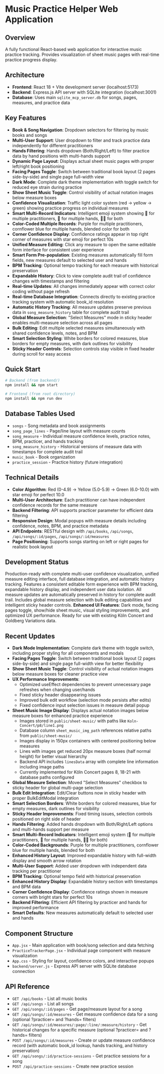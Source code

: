 # Music Practice Helper Web Application

## Overview
A fully functional React-based web application for interactive music practice tracking. Provides visualization of sheet music pages with real-time practice progress display.

## Architecture
- **Frontend**: React 18 + Vite development server (localhost:5173)
- **Backend**: Express.js API server with SQLite integration (localhost:3001)
- **Database**: Uses main `sqlite_mcp_server.db` for songs, pages, measures, and practice data

## Key Features
- **Book & Song Navigation**: Dropdown selectors for filtering by music books and songs
- **Multi-User Support**: User dropdown to filter and track practice data independently for different practitioners
- **Hands Filtering**: Hands dropdown (Both/Right/Left) to filter practice data by hand positions with multi-hands support
- **Dynamic Page Layout**: Displays actual sheet music pages with proper left/right book positioning
- **Facing Pages Toggle**: Switch between traditional book layout (2 pages side-by-side) and single page full-width view
- **Dark Mode**: Complete dark theme implementation with toggle switch for reduced eye strain during practice
- **Show Sheet Music Toggle**: Control visibility of actual notation images below measure boxes
- **Confidence Visualization**: Traffic light color system (red → yellow → green) showing practice progress on individual measures
- **Smart Multi-Record Indicators**: Intelligent emoji system showing 👥 for multiple practitioners, 🙌 for multiple hands, 👥🙌 for both
- **Color-Coded Multiple Records**: Purple for multiple practitioners, cornflower blue for multiple hands, blended color for both
- **Corner Confidence Display**: Confidence ratings appear in top right corner of measures with star emoji for perfect 10s
- **Unified Measure Editing**: Click any measure to open the same editable form interface for consistent user experience
- **Smart Form Pre-population**: Existing measures automatically fill form fields, new measures default to selected user and hands
- **BPM Tracking**: Optional tempo tracking for each measure with historical preservation
- **Expandable History**: Click to view complete audit trail of confidence changes with timestamps and filtering
- **Real-time Updates**: All changes immediately appear with correct color coding without page refresh
- **Real-time Database Integration**: Connects directly to existing practice tracking system with automatic book_id resolution
- **Automatic History Tracking**: All measure updates preserve previous data in `song_measure_history` table for complete audit trail
- **Global Measure Selection**: "Select Measures" mode in sticky header enables multi-measure selection across all pages
- **Bulk Editing**: Edit multiple selected measures simultaneously with shared confidence levels, notes, and BPM
- **Smart Selection Styling**: White borders for colored measures, blue borders for empty measures, with dark outlines for visibility
- **Sticky Header Controls**: Selection controls stay visible in fixed header during scroll for easy access

## Quick Start
```bash
# Backend (from backend/)
npm install && npm start

# Frontend (from root directory)
npm install && npm run dev
```

## Database Tables Used
- `songs` - Song metadata and book assignments
- `song_page_lines` - Page/line layout with measure counts
- `song_measure` - Individual measure confidence levels, practice notes, BPM, practicer, and hands tracking
- `song_measure_history` - Historical versions of measure data with timestamps for complete audit trail
- `music_book` - Book organization
- `practice_session` - Practice history (future integration)

## Technical Details
- **Color Algorithm**: Red (0-4.9) → Yellow (5.0-5.9) → Green (6.0-10.0) with star emoji for perfect 10.0
- **Multi-User Architecture**: Each practitioner can have independent confidence records for the same measure
- **Backend Filtering**: API supports practicer parameter for efficient data filtering
- **Responsive Design**: Modal popups with measure details including confidence, notes, BPM, and practice metadata
- **API Endpoints**: RESTful design with `/api/books`, `/api/songs`, `/api/songs/:id/pages`, `/api/songs/:id/measures`
- **Page Positioning**: Supports songs starting on left or right pages for realistic book layout

## Development Status
Production-ready with complete multi-user confidence visualization, unified measure editing interface, full database integration, and automatic history tracking. Features a consistent editable form experience with BPM tracking, expandable history display, and independent user data isolation. All measure updates are automatically preserved in history for complete audit trail. Includes global measure selection with bulk editing capabilities and intelligent sticky header controls. **Enhanced UI Features**: Dark mode, facing pages toggle, show/hide sheet music, visual styling improvements, and optimized UX performance. Ready for use with existing Köln Concert and Goldberg Variations data.

## Recent Updates
- **Dark Mode Implementation**: Complete dark theme with toggle switch, including proper styling for all components and modals
- **Facing Pages Toggle**: Switch between traditional book layout (2 pages side-by-side) and single page full-width view for better flexibility
- **Show Sheet Music Toggle**: Control visibility of actual notation images below measure boxes for cleaner practice view
- **UX Performance Improvements**: 
  - Optimized useEffect dependencies to prevent unnecessary page refreshes when changing user/hands
  - Fixed sticky header disappearing issues
  - Improved bulk edit workflow (selection mode persists after edits)
  - Fixed confidence input selection issues in measure detail popup
- **Sheet Music Image Display**: Displays actual notation images below measure boxes for enhanced practice experience
  - Images stored in `public/sheet-music/` with paths like `Koln-Concert/p8/line1.png`
  - Database column `sheet_music_img_path` references relative paths from `public/sheet-music/`
  - Images display in 150px containers with centered positioning below measures
  - Lines with images get reduced 20px measure boxes (half normal height) for better visual hierarchy
  - Backend API includes `linesData` array with complete line information including image paths
  - Currently implemented for Köln Concert pages 8, 18-21 with database paths configured
- **Global Measure Selection**: Moved "Select Measures" checkbox to sticky header for global multi-page selection
- **Bulk Edit Integration**: Edit/Clear buttons now in sticky header with proper BulkEditModal integration
- **Smart Selection Borders**: White borders for colored measures, blue for empty measures, dark outlines for visibility
- **Sticky Header Improvements**: Fixed timing issues, selection controls positioned on right side of header
- **Hands Filtering**: Added hands dropdown with Both/Right/Left options and multi-hands support per measure
- **Smart Multi-Record Indicators**: Intelligent emoji system (👥 for multiple practitioners, 🙌 for multiple hands, 👥🙌 for both)
- **Color-Coded Backgrounds**: Purple for multiple practitioners, cornflower blue for multiple hands, blended for both
- **Enhanced History Layout**: Improved expandable history with full-width display and smooth arrow rotation
- **Multi-User Support**: Added user dropdown with independent data tracking per practitioner
- **BPM Tracking**: Optional tempo field with historical preservation
- **Enhanced History Display**: Expandable history section with timestamps and BPM data
- **Corner Confidence Display**: Confidence ratings shown in measure corners with bright stars for perfect 10s
- **Backend Filtering**: Efficient API filtering by practicer and hands for improved performance
- **Smart Defaults**: New measures automatically default to selected user and hands

## Component Structure
- `App.jsx` - Main application with book/song selection and data fetching
- `PracticeTrackerPage.jsx` - Individual page component with measure visualization
- `App.css` - Styling for layout, confidence colors, and interactive popups
- `backend/server.js` - Express API server with SQLite database connection

## API Reference
- `GET /api/books` - List all music books
- `GET /api/songs` - List all songs
- `GET /api/songs/:id/pages` - Get page/measure layout for a song
- `GET /api/songs/:id/measures` - Get measure confidence data for a song (optional ?practicer= and ?hands= filters)
- `GET /api/songs/:id/measures/:page/:line/:measure/history` - Get historical changes for a specific measure (optional ?practicer= and ?hands= filters)
- `POST /api/songs/:id/measures` - Create or update measure confidence record (with automatic book_id lookup, hands tracking, and history preservation)
- `GET /api/songs/:id/practice-sessions` - Get practice sessions for a song
- `POST /api/practice-sessions` - Create new practice session